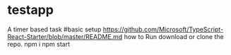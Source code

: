 # testapp
A timer based task
#basic setup https://github.com/Microsoft/TypeScript-React-Starter/blob/master/README.md
how to Run
download or clone the repo.
npm i 
npm start
